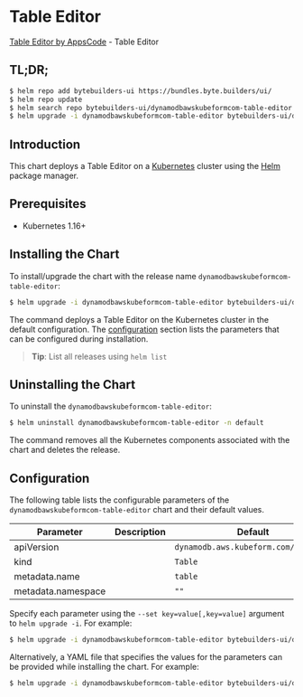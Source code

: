 # Table Editor

[Table Editor by AppsCode](https://byte.builders) - Table Editor

## TL;DR;

```bash
$ helm repo add bytebuilders-ui https://bundles.byte.builders/ui/
$ helm repo update
$ helm search repo bytebuilders-ui/dynamodbawskubeformcom-table-editor --version=v0.4.17
$ helm upgrade -i dynamodbawskubeformcom-table-editor bytebuilders-ui/dynamodbawskubeformcom-table-editor -n default --create-namespace --version=v0.4.17
```

## Introduction

This chart deploys a Table Editor on a [Kubernetes](http://kubernetes.io) cluster using the [Helm](https://helm.sh) package manager.

## Prerequisites

- Kubernetes 1.16+

## Installing the Chart

To install/upgrade the chart with the release name `dynamodbawskubeformcom-table-editor`:

```bash
$ helm upgrade -i dynamodbawskubeformcom-table-editor bytebuilders-ui/dynamodbawskubeformcom-table-editor -n default --create-namespace --version=v0.4.17
```

The command deploys a Table Editor on the Kubernetes cluster in the default configuration. The [configuration](#configuration) section lists the parameters that can be configured during installation.

> **Tip**: List all releases using `helm list`

## Uninstalling the Chart

To uninstall the `dynamodbawskubeformcom-table-editor`:

```bash
$ helm uninstall dynamodbawskubeformcom-table-editor -n default
```

The command removes all the Kubernetes components associated with the chart and deletes the release.

## Configuration

The following table lists the configurable parameters of the `dynamodbawskubeformcom-table-editor` chart and their default values.

|     Parameter      | Description |                     Default                     |
|--------------------|-------------|-------------------------------------------------|
| apiVersion         |             | <code>dynamodb.aws.kubeform.com/v1alpha1</code> |
| kind               |             | <code>Table</code>                              |
| metadata.name      |             | <code>table</code>                              |
| metadata.namespace |             | <code>""</code>                                 |


Specify each parameter using the `--set key=value[,key=value]` argument to `helm upgrade -i`. For example:

```bash
$ helm upgrade -i dynamodbawskubeformcom-table-editor bytebuilders-ui/dynamodbawskubeformcom-table-editor -n default --create-namespace --version=v0.4.17 --set apiVersion=dynamodb.aws.kubeform.com/v1alpha1
```

Alternatively, a YAML file that specifies the values for the parameters can be provided while
installing the chart. For example:

```bash
$ helm upgrade -i dynamodbawskubeformcom-table-editor bytebuilders-ui/dynamodbawskubeformcom-table-editor -n default --create-namespace --version=v0.4.17 --values values.yaml
```
